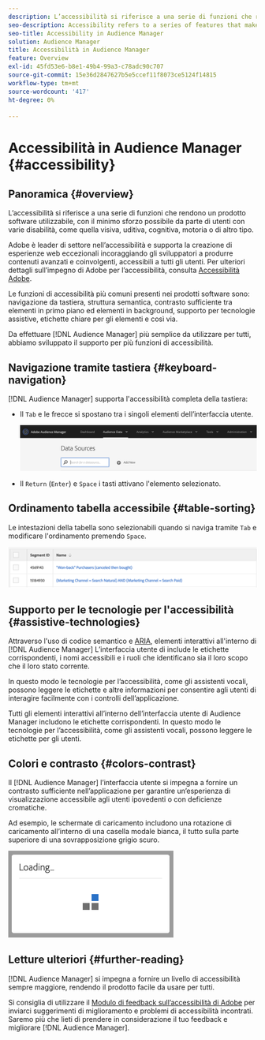 ```yaml
---
description: L’accessibilità si riferisce a una serie di funzioni che rendono un prodotto software utilizzabile, con il minimo sforzo possibile da parte di utenti con varie disabilità, come quella visiva, uditiva, cognitiva, motoria o di altro tipo.
seo-description: Accessibility refers to a series of features that make a software product usable, with as little effort as possible from users with various disabilities, such as visual, auditory, cognitive, motor, or other kind.
seo-title: Accessibility in Audience Manager
solution: Audience Manager
title: Accessibilità in Audience Manager
feature: Overview
exl-id: 45fd53e6-b8e1-49b4-99a3-c78adc90c707
source-git-commit: 15e36d2847627b5e5ccef11f8073ce5124f14815
workflow-type: tm+mt
source-wordcount: '417'
ht-degree: 0%

---
```


# Accessibilità in Audience Manager {#accessibility}

## Panoramica {#overview}

L’accessibilità si riferisce a una serie di funzioni che rendono un prodotto software utilizzabile, con il minimo sforzo possibile da parte di utenti con varie disabilità, come quella visiva, uditiva, cognitiva, motoria o di altro tipo.

Adobe è leader di settore nell’accessibilità e supporta la creazione di esperienze web eccezionali incoraggiando gli sviluppatori a produrre contenuti avanzati e coinvolgenti, accessibili a tutti gli utenti. Per ulteriori dettagli sull’impegno di Adobe per l’accessibilità, consulta [Accessibilità Adobe](https://www.adobe.com/accessibility.html).

Le funzioni di accessibilità più comuni presenti nei prodotti software sono: navigazione da tastiera, struttura semantica, contrasto sufficiente tra elementi in primo piano ed elementi in background, supporto per tecnologie assistive, etichette chiare per gli elementi e così via.

Da effettuare [!DNL Audience Manager] più semplice da utilizzare per tutti, abbiamo sviluppato il supporto per più funzioni di accessibilità.

## Navigazione tramite tastiera {#keyboard-navigation}

[!DNL Audience Manager] supporta l&#39;accessibilità completa della tastiera:

* Il `Tab` e le frecce si spostano tra i singoli elementi dell’interfaccia utente.

   ![accessibilità-evidenziazione](assets/accesibility-highlight.png)

* Il `Return` (`Enter`) e `Space` i tasti attivano l&#39;elemento selezionato.

## Ordinamento tabella accessibile {#table-sorting}

Le intestazioni della tabella sono selezionabili quando si naviga tramite `Tab` e modificare l&#39;ordinamento premendo `Space`.

![accessibility-table-headers](assets/accessibility-table-headers.png)

## Supporto per le tecnologie per l&#39;accessibilità {#assistive-technologies}

Attraverso l&#39;uso di codice semantico e [ARIA](https://www.w3.org/WAI/standards-guidelines/aria/), elementi interattivi all&#39;interno di [!DNL Audience Manager] L’interfaccia utente di include le etichette corrispondenti, i nomi accessibili e i ruoli che identificano sia il loro scopo che il loro stato corrente.

In questo modo le tecnologie per l’accessibilità, come gli assistenti vocali, possono leggere le etichette e altre informazioni per consentire agli utenti di interagire facilmente con i controlli dell’applicazione.

Tutti gli elementi interattivi all’interno dell’interfaccia utente di Audience Manager includono le etichette corrispondenti. In questo modo le tecnologie per l’accessibilità, come gli assistenti vocali, possono leggere le etichette per gli utenti.

## Colori e contrasto {#colors-contrast}

Il [!DNL Audience Manager] l’interfaccia utente si impegna a fornire un contrasto sufficiente nell’applicazione per garantire un’esperienza di visualizzazione accessibile agli utenti ipovedenti o con deficienze cromatiche.

Ad esempio, le schermate di caricamento includono una rotazione di caricamento all’interno di una casella modale bianca, il tutto sulla parte superiore di una sovrapposizione grigio scuro.

![caricamento dell’accessibilità](assets/accessibility-loading.png)

## Letture ulteriori {#further-reading}

[!DNL Audience Manager] si impegna a fornire un livello di accessibilità sempre maggiore, rendendo il prodotto facile da usare per tutti.

Si consiglia di utilizzare il [Modulo di feedback sull’accessibilità di Adobe](https://www.adobe.com/accessibility/feedback.html) per inviarci suggerimenti di miglioramento e problemi di accessibilità incontrati. Saremo più che lieti di prendere in considerazione il tuo feedback e migliorare [!DNL Audience Manager].
